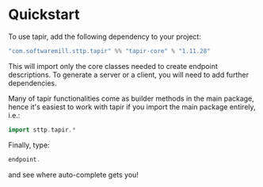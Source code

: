 # Quickstart

To use tapir, add the following dependency to your project:

```scala
"com.softwaremill.sttp.tapir" %% "tapir-core" % "1.11.28"
```

This will import only the core classes needed to create endpoint descriptions. To generate a server or a client, you
will need to add further dependencies.

Many of tapir functionalities come as builder methods in the main package, hence it's easiest to work with tapir if 
you import the main package entirely, i.e.:

```scala
import sttp.tapir.*
```

Finally, type:

```scala
endpoint.
```

and see where auto-complete gets you!

